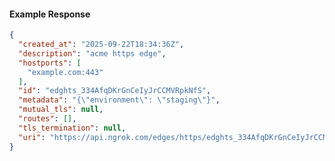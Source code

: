 <!-- Code generated for API Clients. DO NOT EDIT. -->

#### Example Response

```json
{
  "created_at": "2025-09-22T18:34:36Z",
  "description": "acme https edge",
  "hostports": [
    "example.com:443"
  ],
  "id": "edghts_334AfqDKrGnCeIyJrCCMVRpkNfS",
  "metadata": "{\"environment\": \"staging\"}",
  "mutual_tls": null,
  "routes": [],
  "tls_termination": null,
  "uri": "https://api.ngrok.com/edges/https/edghts_334AfqDKrGnCeIyJrCCMVRpkNfS"
}
```
